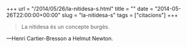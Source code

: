 +++
url = "/2014/05/26/la-nitidesa-s.html"
title = ""
date = "2014-05-26T22:00:00+00:00"
slug = "la-nitidesa-s"
tags = ["citacions"]
+++

> La nitidesa és un concepte burgès.

—Henri Cartier-Bresson a Helmut Newton.

